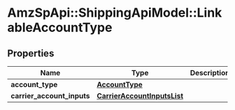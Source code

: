 # AmzSpApi::ShippingApiModel::LinkableAccountType

## Properties
Name | Type | Description | Notes
------------ | ------------- | ------------- | -------------
**account_type** | [**AccountType**](AccountType.md) |  | [optional] 
**carrier_account_inputs** | [**CarrierAccountInputsList**](CarrierAccountInputsList.md) |  | [optional] 

